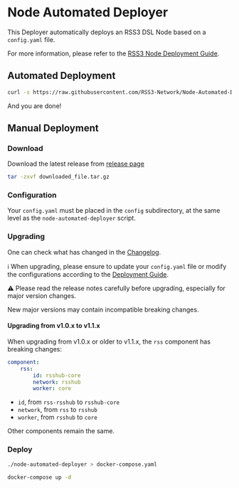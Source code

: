 # Node Automated Deployer

This Deployer automatically deploys an RSS3 DSL Node based on a `config.yaml` file.

For more information, please refer to the [RSS3 Node Deployment Guide](https://docs.rss3.io/docs/node).

## Automated Deployment

```bash
curl -s https://raw.githubusercontent.com/RSS3-Network/Node-Automated-Deployer/main/automated_deploy.sh | sudo bash
```

And you are done!

## Manual Deployment

### Download

Download the latest release from [release page](https://github.com/RSS3-Network/Node-Automated-Deployer/releases)

```bash
tar -zxvf downloaded_file.tar.gz
```

### Configuration

Your `config.yaml` must be placed in the `config` subdirectory, at the same level as the `node-automated-deployer` script.

### Upgrading

One can check what has changed in the [Changelog](https://github.com/RSS3-Network/Node/releases).

ℹ️ When upgrading, please ensure to update your `config.yaml` file or modify the configurations according to the [Deployment Guide](https://docs.rss3.io/guide/operator/deployment/guide#configuration-options).

⚠️ Please read the release notes carefully before upgrading, especially for major version changes.

New major versions may contain incompatible breaking changes.

#### Upgrading from v1.0.x to v1.1.x

When upgrading from v1.0.x or older to v1.1.x, the `rss` component has breaking changes:

```yaml
component:
    rss:
        id: rsshub-core
        network: rsshub
        worker: core
```

- `id`, from `rss-rsshub` to `rsshub-core`
- `network`, from `rss` to `rsshub`
- `worker`, from `rsshub` to `core`

Other components remain the same.

### Deploy

```bash
./node-automated-deployer > docker-compose.yaml
```

```bash
docker-compose up -d
```
